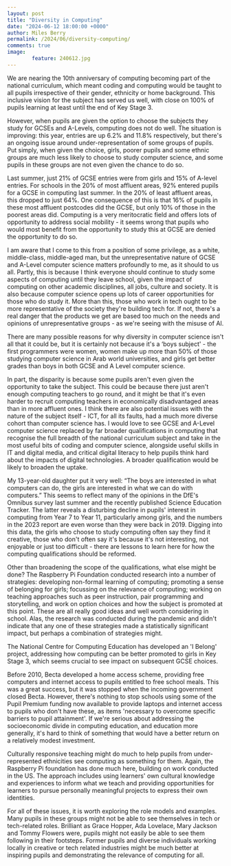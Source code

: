 ```yaml
---
layout: post
title: "Diversity in Computing"
date: "2024-06-12 18:00:00 +0000"
author: Miles Berry
permalink: /2024/06/diversity-computing/
comments: true
image:
        feature: 240612.jpg
---
```


We are nearing the 10th anniversary of computing becoming part of the national curriculum, which meant coding and computing would be taught to all pupils irrespective of their gender, ethnicity or home background. This inclusive vision for the subject has served us well, with close on 100% of pupils learning at least until the end of Key Stage 3.

However, when pupils are given the option to choose the subjects they study for GCSEs and A-Levels, computing does not do well. The situation is improving: this year, entries are up 6.2% and 11.8% respectively, but there's an ongoing issue around under-representation of some groups of pupils. Put simply, when given the choice, girls, poorer pupils and some ethnic groups are much less likely to choose to study computer science, and some pupils in these groups are not even given the chance to do so.

Last summer, just 21% of GCSE entries were from girls and 15% of A-level entries. For schools in the 20% of most affluent areas, 92% entered pupils for a GCSE in computing last summer. In the 20% of least affluent areas, this dropped to just 64%. One consequence of this is that 16% of pupils in these most affluent postcodes did the GCSE, but only 10% of those in the poorest areas did. Computing is a very meritocratic field and offers lots of opportunity to address social mobility - it seems wrong that pupils who would most benefit from the opportunity to study this at GCSE are denied the opportunity to do so.

I am aware that I come to this from a position of some privilege, as a white, middle-class, middle-aged man, but the unrepresentative nature of GCSE and A-Level computer science matters profoundly to me, as it should to us all. Partly, this is because I think everyone should continue to study some aspects of computing until they leave school, given the impact of computing on other academic disciplines, all jobs, culture and society. It is also because computer science opens up lots of career opportunities for those who do study it. More than this, those who work in tech ought to be more representative of the society they're building tech for. If not, there's a real danger that the products we get are based too much on the needs and opinions of unrepresentative groups - as we're seeing with the misuse of AI.

There are many possible reasons for why diversity in computer science isn't all that it could be, but it is certainly not because it's a ‘boys subject' - the first programmers were women, women make up more than 50% of those studying computer science in Arab world universities, and girls get better grades than boys in both GCSE and A Level computer science.

In part, the disparity is because some pupils aren't even given the opportunity to take the subject. This could be because there just aren't enough computing teachers to go round, and it might be that it's even harder to recruit computing teachers in economically disadvantaged areas than in more affluent ones. I think there are also potential issues with the nature of the subject itself - ICT, for all its faults, had a much more diverse cohort than computer science has. I would love to see GCSE and A-Level computer science replaced by far broader qualifications in computing that recognise the full breadth of the national curriculum subject and take in the most useful bits of coding and computer science, alongside useful skills in IT and digital media, and critical digital literacy to help pupils think hard about the impacts of digital technologies. A broader qualification would be likely to broaden the uptake.

My 13-year-old daughter put it very well: “The boys are interested in what computers can do, the girls are interested in what we can do with computers.” This seems to reflect many of the opinions in the DfE's Omnibus survey last summer and the recently published Science Education Tracker. The latter reveals a disturbing decline in pupils' interest in computing from Year 7 to Year 11, particularly among girls, and the numbers in the 2023 report are even worse than they were back in 2019.  Digging into this data, the girls who choose to study computing often say they find it creative, those who don't often say it's because it's not interesting, not enjoyable or just too difficult - there are lessons to learn here for how the computing qualifications should be reformed.

Other than broadening the scope of the qualifications, what else might be done? The Raspberry Pi Foundation conducted research into a number of strategies: developing non-formal learning of computing; promoting a sense of belonging for girls; focussing on the relevance of computing; working on teaching approaches such as peer instruction, pair programming and storytelling, and work on option choices and how the subject is promoted at this point. These are all really good ideas and well worth considering in school. Alas, the research was conducted during the pandemic and didn't indicate that any one of these strategies made a statistically significant impact, but perhaps a combination of strategies might.

The National Centre for Computing Education has developed an 'I Belong' project, addressing how computing can be better promoted to girls in Key Stage 3, which seems crucial to see impact on subsequent GCSE choices.

Before 2010, Becta developed a home access scheme, providing free computers and internet access to pupils entitled to free school meals. This was a great success, but it was stopped when the incoming government closed Becta. However, there's nothing to stop schools using some of the Pupil Premium funding now available to provide laptops and internet access to pupils who don't have these, as items 'necessary to overcome specific barriers to pupil attainment'. If we're serious about addressing the socioeconomic divide in computing education, and education more generally, it's hard to think of something that would have a better return on a relatively modest investment.

Culturally responsive teaching might do much to help pupils from under-represented ethnicities see computing as something for them. Again, the Raspberry Pi foundation has done much here, building on work conducted in the US.  The approach includes using learners' own cultural knowledge and experiences to inform what we teach and providing opportunities for learners to pursue personally meaningful projects to express their own identities.

For all of these issues, it is worth exploring the role models and examples. Many pupils in these groups might not be able to see themselves in tech or tech-related roles. Brilliant as Grace Hopper, Ada Lovelace, Mary Jackson and Tommy Flowers were, pupils might not easily be able to see them following in their footsteps. Former pupils and diverse individuals working locally in creative or tech related industries might be much better at inspiring pupils and demonstrating the relevance of computing for all.
